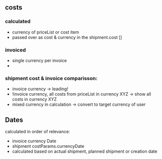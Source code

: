 ## costs

### calculated

- currency of priceList or cost item
- passed over as cost & currency in the shipment.cost []

### invoiced

- single currency per invoice
-

### shipment cost & invoice comparisson:

- invoice currency -> leading!
- !invoice currency, all costs from priceList in currency XYZ -> show all costs in currency XYZ
- mixed currency in calculation -> convert to target currency of user

## Dates

calculated in order of relevance:

- invoice currency Date
- shipment costParams.currencyDate
- calculated based on actual shipment, planned shipment or creation date
